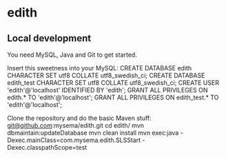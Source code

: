 # edith

## Local development

You need MySQL, Java and Git to get started.

Insert this sweetness into your MySQL:
    CREATE DATABASE edith CHARACTER SET utf8 COLLATE utf8_swedish_ci;
    CREATE DATABASE edith_test CHARACTER SET utf8 COLLATE utf8_swedish_ci;
    CREATE USER 'edith'@'localhost' IDENTIFIED BY 'edith';
    GRANT ALL PRIVILEGES ON edith.* TO 'edith'@'localhost';
    GRANT ALL PRIVILEGES ON edith_test.* TO 'edith'@'localhost';

Clone the repository and do the basic Maven stuff:
    git@github.com:mysema/edith.git
    cd edith/
    mvn dbmaintain:updateDatabase
    mvn clean install
    mvn exec:java -Dexec.mainClass=com.mysema.edith.SLSStart -Dexec.classpathScope=test
 
